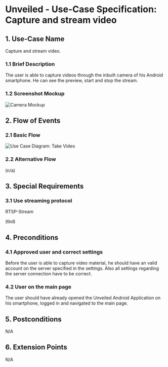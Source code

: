 # Unveiled - Use-Case Specification: Capture and stream video

## 1. Use-Case Name
Capture and stream video.

### 1.1 Brief Description
The user is able to capture videos through the inbuilt camera of his Android smartphone. He can see the preview, start and stop the stream.

### 1.2 Screenshot Mockup

![][screenshot]


## 2. Flow of Events

### 2.1 Basic Flow
![][basic flow]

### 2.2 Alternative Flow
(n/a)


## 3. Special Requirements

### 3.1 Use streaming protocol
RTSP-Stream

(tbd)


## 4. Preconditions

### 4.1 Approved user and correct settings
Before the user is able to capture video material, he should have an valid account on the server specified in the settings. Also all settings regarding the server connection have to be correct.

### 4.2 User on the main page
The user should have already opened the Unveiled Android Application on his smartphone, logged in and navigated to the main page.


## 5. Postconditions

N/A


## 6. Extension Points

N/A

<!-- Link definitions: -->
[basic flow]: https://raw.githubusercontent.com/SAS-Systems/Unveiled-Documentation/master/Bilder/UC_Diagrams/UC_Diagram_Capture_stream_video.png "Use Case Diagram: Take Video"

[screenshot]: https://raw.githubusercontent.com/SAS-Systems/Unveiled-Documentation/master/Bilder/Mockup_AndroidApp/Camera.PNG "Camera Mockup"
